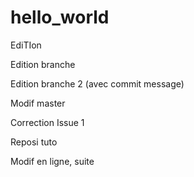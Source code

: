 # hello_world

EdiTIon

Edition branche

Edition branche 2 (avec commit message)

Modif master

Correction Issue 1

Reposi tuto

Modif en ligne, suite
